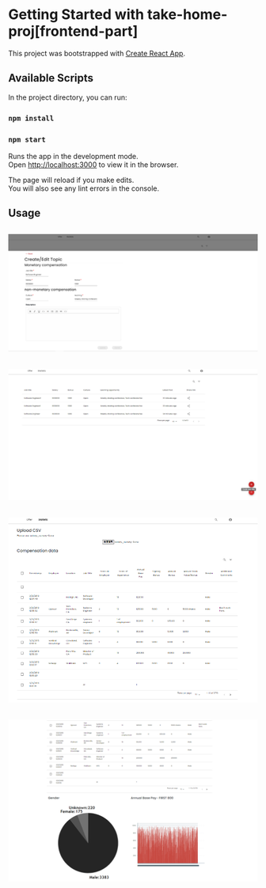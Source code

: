 # Getting Started with take-home-proj[frontend-part]

This project was bootstrapped with [Create React App](https://github.com/facebook/create-react-app).

## Available Scripts

In the project directory, you can run:

### `npm install`

### `npm start`

Runs the app in the development mode.\
Open [http://localhost:3000](http://localhost:3000) to view it in the browser.

The page will reload if you make edits.\
You will also see any lint errors in the console.

## Usage

## ![alt text](./image/create-edit-form.png "create-edit-form")

## ![alt text](./image/offer-list.png "offer-list")

## ![alt text](./image/upload-file.png "upload-file")

## ![alt text](./image/visualization.png "visualization")
